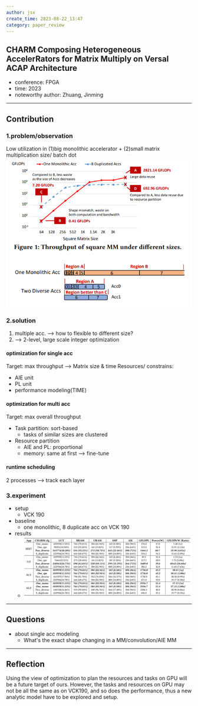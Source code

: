 ```yaml
---
author: jsx
create_time: 2023-08-22_13:47
category: paper_review
---
```

## CHARM Composing Heterogeneous AccelerRators for Matrix Multiply on Versal ACAP Architecture 
- conference: FPGA
- time: 2023
- noteworthy author: Zhuang, Jinming
---
## Contribution
### 1.problem/observation
Low utilization in (1)big monolithic accelerator + (2)small matrix multiplication size/ batch dot
![](attachments/Pasted%20image%2020230823100737.png)

### 2.solution
1. multiple acc. --> how to flexible to different size?
2. --> 2-level, large scale integer optimization

#### optimization for single acc
Target: max throughput --> Matrix size & time
Resources/ constrains:
- AIE unit
- PL unit
- performance modeling(TIME)

#### optimization for multi acc
Target: max overall throughput
- Task partition: sort-based
	- tasks of similar sizes are clustered
- Resource partition
	- AIE and PL: proportional
	- memory: same at first --> fine-tune

#### runtime scheduling
2 processes --> track each layer

### 3.experiment
- setup
	- VCK 190
- baseline
	- one monolithic, 8 duplicate acc on VCK 190
- results
	- ![](attachments/Pasted%20image%2020230823103725.png)
---
## Questions
- about single acc modeling
	- What's the exact shape changing in a MM/convolution/AIE MM
---
## Reflection
Using the view of optimization to plan the resources and tasks on GPU will be a future target of ours. However, the tasks and resources on GPU may not be all the same as on VCK190, and so does the performance, thus a new analytic model have to be explored and setup. 

